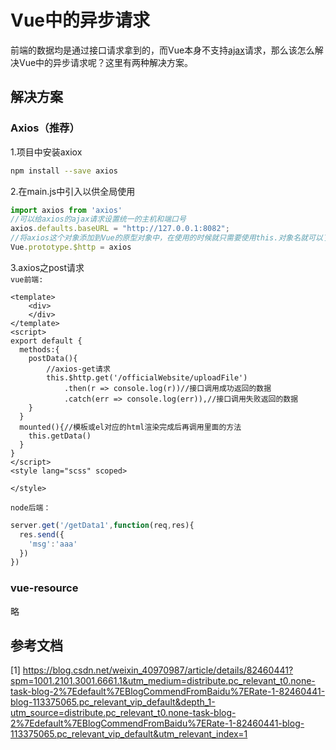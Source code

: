 # Vue中的异步请求





前端的数据均是通过接口请求拿到的，而Vue本身不支持[ajax](https://so.csdn.net/so/search?q=ajax&spm=1001.2101.3001.7020)请求，那么该怎么解决Vue中的异步请求呢？这里有两种解决方案。



## 解决方案

### Axios（推荐）



1.项目中安装axiox

```bash
npm install --save axios
```



2.在main.js中引入以供全局使用

```js
import axios from 'axios'
//可以给axios的ajax请求设置统一的主机和端口号
axios.defaults.baseURL = "http://127.0.0.1:8082";
//将axios这个对象添加到Vue的原型对象中，在使用的时候就只需要使用this.对象名就可以了
Vue.prototype.$http = axios
```



3.axios之post请求  
`vue前端:`

```vue
<template>
	<div>
	</div>
</template>
<script>
export default {
  methods:{
  	postData(){
  		//axios-get请求
  		this.$http.get('/officialWebsite/uploadFile')
	        .then(r => console.log(r))//接口调用成功返回的数据
	        .catch(err => console.log(err)),//接口调用失败返回的数据
    }
  }
  mounted(){//模板或el对应的html渲染完成后再调用里面的方法
	this.getData()
  }
}
</script>
<style lang="scss" scoped>
	
</style>
```

`node后端：`

```js
server.get('/getData1',function(req,res){
  res.send({
    'msg':'aaa'
  })
})
```



### vue-resource

略



## 参考文档

[1] https://blog.csdn.net/weixin_40970987/article/details/82460441?spm=1001.2101.3001.6661.1&utm_medium=distribute.pc_relevant_t0.none-task-blog-2%7Edefault%7EBlogCommendFromBaidu%7ERate-1-82460441-blog-113375065.pc_relevant_vip_default&depth_1-utm_source=distribute.pc_relevant_t0.none-task-blog-2%7Edefault%7EBlogCommendFromBaidu%7ERate-1-82460441-blog-113375065.pc_relevant_vip_default&utm_relevant_index=1

